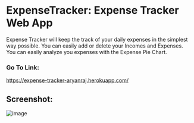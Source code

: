 # ExpenseTracker: Expense Tracker Web App
Expense Tracker will keep the track of your daily expenses in the simplest way possible. You can easily add or delete your Incomes and Expenses. You can easily analyze you expenses with the Expense Pie Chart.

### Go To Link:
https://expense-tracker-aryanraj.herokuapp.com/

## Screenshot:
![image](https://user-images.githubusercontent.com/73234871/134116832-6954f608-3b83-4d29-898a-bbebe00e5abd.png)
